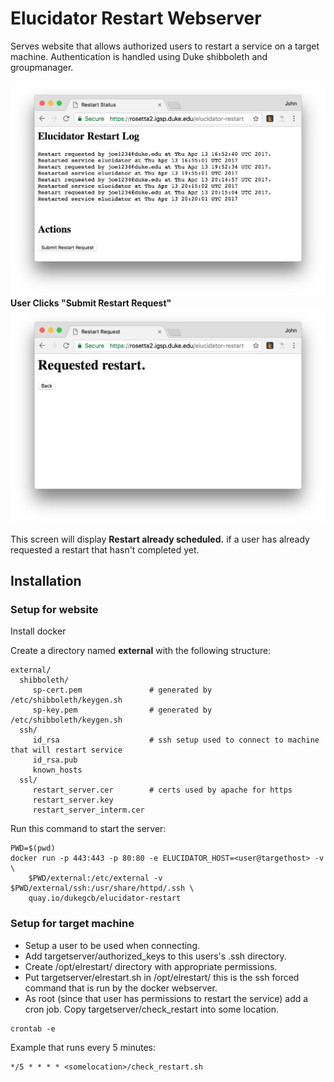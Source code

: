 # Elucidator Restart Webserver
Serves website that allows authorized users to restart a service on a target machine.
Authentication is handled using Duke shibboleth and groupmanager.

![alt text](https://github.com/Duke-GCB/ElucidatorRestart/raw/master/docs/FirstScreen.png "First Screen")
__User Clicks "Submit Restart Request"__
![alt text](https://github.com/Duke-GCB/ElucidatorRestart/raw/master/docs/SecondScreen.png "Second Screen")

This screen will display __Restart already scheduled.__ if a user has already requested a restart that hasn't completed yet.

## Installation

### Setup for website
Install docker

Create a directory named __external__ with the following structure:
```
external/
  shibboleth/
     sp-cert.pem               # generated by /etc/shibboleth/keygen.sh
     sp-key.pem                # generated by /etc/shibboleth/keygen.sh
  ssh/
     id_rsa                    # ssh setup used to connect to machine that will restart service
     id_rsa.pub
     known_hosts
  ssl/
     restart_server.cer        # certs used by apache for https
     restart_server.key
     restart_server_interm.cer
```

Run this command to start the server:
```
PWD=$(pwd)
docker run -p 443:443 -p 80:80 -e ELUCIDATOR_HOST=<user@targethost> -v \ 
    $PWD/external:/etc/external -v $PWD/external/ssh:/usr/share/httpd/.ssh \
    quay.io/dukegcb/elucidator-restart
```

### Setup for target machine
- Setup a user to be used when connecting.
- Add targetserver/authorized_keys to this users's .ssh directory.
- Create /opt/elrestart/ directory with appropriate permissions.
- Put targetserver/elrestart.sh in /opt/elrestart/ this is the ssh forced command that is run by the docker webserver.
- As root (since that user has permissions to restart the service) add a cron job.
Copy targetserver/check_restart into some location.
```
crontab -e
```
Example that runs every 5 minutes:
```
*/5 * * * * <somelocation>/check_restart.sh
```
